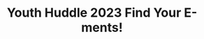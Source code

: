 ---
title: Youth Huddle 2023 Find Your E-ments!
redirect_to: https://docs.google.com/spreadsheets/d/1us3oeU57G3KXwUsqt40JcswVGhJYZIGLcWJQeARH5kA/edit?usp=sharing
redirect_from: 
  - /YH23FindYourEMents
  - /yh23findyourements
---